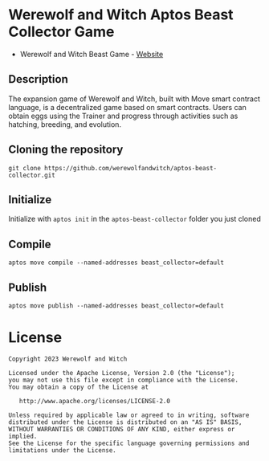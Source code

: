 # Werewolf and Witch Aptos Beast Collector Game

- Werewolf and Witch Beast Game - [Website](https://beast.werewolfandwitch.xyz)

## Description
The expansion game of Werewolf and Witch, built with Move smart contract language, is a decentralized game based on smart contracts. Users can obtain eggs using the Trainer and progress through activities such as hatching, breeding, and evolution.

## Cloning the repository
```git clone https://github.com/werewolfandwitch/aptos-beast-collector.git```

## Initialize
Initialize with ```aptos init``` in the ```aptos-beast-collector``` folder you just cloned

## Compile
```aptos move compile --named-addresses beast_collector=default```

## Publish
```aptos move publish --named-addresses beast_collector=default```

License
=======

    Copyright 2023 Werewolf and Witch

    Licensed under the Apache License, Version 2.0 (the "License");
    you may not use this file except in compliance with the License.
    You may obtain a copy of the License at

       http://www.apache.org/licenses/LICENSE-2.0

    Unless required by applicable law or agreed to in writing, software
    distributed under the License is distributed on an "AS IS" BASIS,
    WITHOUT WARRANTIES OR CONDITIONS OF ANY KIND, either express or implied.
    See the License for the specific language governing permissions and
    limitations under the License.


